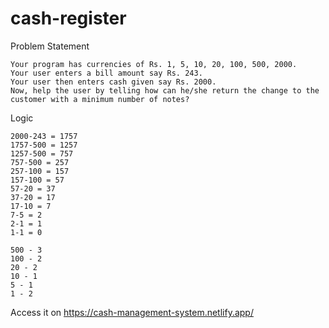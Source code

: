 # cash-register

Problem Statement

    Your program has currencies of Rs. 1, 5, 10, 20, 100, 500, 2000.
    Your user enters a bill amount say Rs. 243.
    Your user then enters cash given say Rs. 2000.
    Now, help the user by telling how can he/she return the change to the customer with a minimum number of notes?

Logic

    2000-243 = 1757
    1757-500 = 1257
    1257-500 = 757
    757-500 = 257
    257-100 = 157
    157-100 = 57
    57-20 = 37
    37-20 = 17
    17-10 = 7
    7-5 = 2
    2-1 = 1
    1-1 = 0

    500 - 3
    100 - 2
    20 - 2
    10 - 1
    5 - 1
    1 - 2

Access it on https://cash-management-system.netlify.app/
